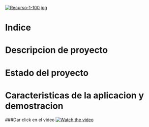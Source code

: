

[![Recurso-1-100.jpg](https://i.postimg.cc/CK3Vv23x/Recurso-1-100.jpg)](https://postimg.cc/sB48xTfk)

# Indice

# Descripcion de proyecto

# Estado del proyecto

# Caracteristicas de la aplicacion y demostracion 

###Dar click en el video
[![Watch the video](https://img.youtube.com/vi/-Inqi32kA10/maxresdefault.jpg)](https://youtu.be/-Inqi32kA10)




